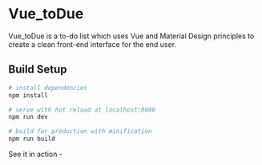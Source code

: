 # Vue_toDue
Vue_toDue is a to-do list which uses Vue and Material Design principles to create a clean front-end interface for the end user.
> 

## Build Setup

``` bash
# install dependencies
npm install

# serve with hot reload at localhost:8080
npm run dev

# build for production with minification
npm run build
```

See it in action - 